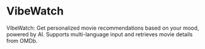 # VibeWatch
VibeWatch: Get personalized movie recommendations based on your mood, powered by AI. Supports multi-language input and retrieves movie details from OMDb.
